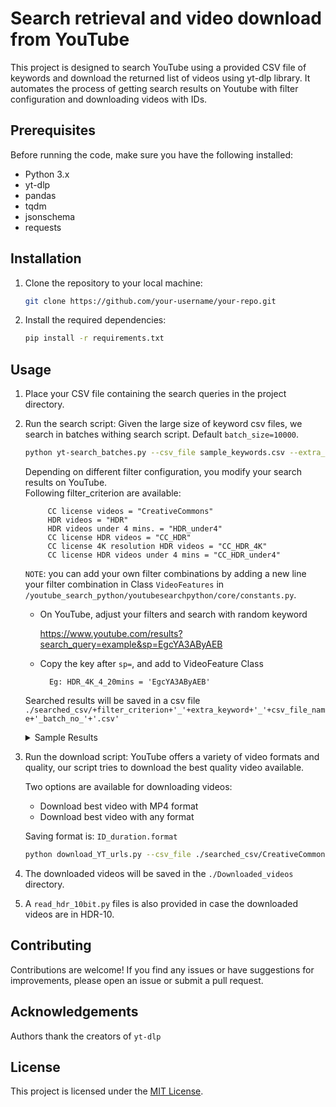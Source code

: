 # Search retrieval and video download from YouTube

This project is designed to search YouTube using a provided CSV file of keywords and download the returned list of videos using yt-dlp library. It automates the process of getting search results on Youtube with filter configuration and downloading videos with IDs.

## Prerequisites

Before running the code, make sure you have the following installed:

- Python 3.x
- yt-dlp
- pandas
- tqdm
- jsonschema 
- requests

## Installation

1. Clone the repository to your local machine:

    ```bash
    git clone https://github.com/your-username/your-repo.git
    ```

2. Install the required dependencies:

    ```bash
    pip install -r requirements.txt
    ```

## Usage

1. Place your CSV file containing the search queries in the project directory.

2. Run the search script:
Given the large size of keyword csv files, we search in batches withing search script. Default `batch_size=10000`. 

    ```bash
    python yt-search_batches.py --csv_file sample_keywords.csv --extra_keyword " #shorts" --filter_criterion "CreativeCommons"

    ```

    Depending on different filter configuration, you modify your search results on YouTube.  
    Following filter_criterion are available:

            CC license videos = "CreativeCommons"
            HDR videos = "HDR"
            HDR videos under 4 mins. = "HDR_under4"
            CC license HDR videos = "CC_HDR"
            CC license 4K resolution HDR videos = "CC_HDR_4K"
            CC license HDR videos under 4 mins = "CC_HDR_under4"

    `NOTE`: you can add your own filter combinations by adding a new line your filter combination in Class `VideoFeatures` in `/youtube_search_python/youtubesearchpython/core/constants.py`. 

    - On YouTube, adjust your filters and search with random keyword 
        
        https://www.youtube.com/results?search_query=example&sp=EgcYA3AByAEB
    - Copy the key after `sp=`, and add to VideoFeature Class

            Eg: HDR_4K_4_20mins = 'EgcYA3AByAEB'


    Searched results will be saved in a csv file `./searched_csv/+filter_criterion+'_'+extra_keyword+'_'+csv_file_name+'_batch_no_'+'.csv'`

    <details>
        <summary> Sample Results</summary>

    ```json 
    {
        "result": [
            {
                "type": "video", 
                "id": "njX2bu-_Vw4", 
                "title": "2020 LG OLED l  The Black 4K HDR 60fps", 
                "publishedTime": "2 years ago", 
                "duration": "2:07", 
                "viewCount": {"text": "11,060,876 views", "short": "11M views"
                }, 
                "thumbnails": [
                    {
                                "url": "https://i.ytimg.com/vi/njX2bu-_Vw4/hq720.jpg?sqp=-oaymwEcCOgCEMoBSFXyq4qpAw4IARUAAIhCGAFwAcABBg==&rs=AOn4CLDeu24J5UhhV1awrQfqOw5tSLF_BQ", 
                                "width": 360, 
                                "height": 202}, 
                                {"url": "https://i.ytimg.com/vi/njX2bu-_Vw4/hq720.jpg?sqp=-oaymwEcCNAFEJQDSFXyq4qpAw4IARUAAIhCGAFwAcABBg==&rs=AOn4CLDhlJAM2sch2I6HgklLa_1N8cAI1g", 
                                "width": 720, 
                                "height": 404
                    }
                ], 
                "richThumbnail": {
                                "url": "https://i.ytimg.com/an_webp/njX2bu-_Vw4/mqdefault_6s.webp?du=3000&sqp=CNL3jqAG&rs=AOn4CLB2WKnpxKtGEA4HCpLoMa7onKVueA", 
                                "width": 320, 
                                "height": 180
                }, 
                "descriptionSnippet": [
                    {
                        "text": "The Power of SELF-LIT PiXELS Meet all new LG OLED with 100 million of SELF-LIT PiXELS. When every pixel lights by itself,\xa0..."
                    }
                    ], 
                "channel": {
                            "name": "LG Global", 
                            "id": "UC2SIWgqcys7Gcb6JxsFTm1Q", 
                            "thumbnails": [
                                {
                                            "url": "https://yt3.ggpht.com/ZNlUENj7IntwhJbwX2UGPMjFIVTNI6EpkpHpxdStagp9UeCnbc-4t_q-yz1OHq2tuufWGu-5Ppk=s68-c-k-c0x00ffffff-no-rj", 
                                            "width": 68, 
                                            "height": 68
                                }
                            ], 
                            "link": "https://www.youtube.com/channel/UC2SIWgqcys7Gcb6JxsFTm1Q"
                }, 
                "accessibility": {
                                    "title": "2020 LG OLED l  The Black 4K HDR 60fps by LG Global 2 years ago 2 minutes, 7 seconds 11,060,876 views", 
                                    "duration": "2 minutes, 7 seconds"
                }, 
                "link": "https://www.youtube.com/watch?v=njX2bu-_Vw4", 
                "shelfTitle": None
                
                }
                ]
    }


    ```


    </details>




3. Run the download script:
    YouTube offers a variety of video formats and quality, our script tries to download the best quality video available.

    Two options are available for downloading videos: 
    - Download best video with MP4 format
    - Download best video with any format

    Saving format is: 
        `ID_duration.format`

    ```bash
    python download_YT_urls.py --csv_file ./searched_csv/CreativeCommons_#shorts_sample_keywords_batch_0.csv --save_folder ./Downloaded_videos/ --n_jobs 10

    ```

4. The downloaded videos will be saved in the `./Downloaded_videos` directory.

5. A `read_hdr_10bit.py` files is also provided in case the downloaded videos are in HDR-10.

## Contributing

Contributions are welcome! If you find any issues or have suggestions for improvements, please open an issue or submit a pull request.

## Acknowledgements
Authors thank the creators of `yt-dlp` 

## License

This project is licensed under the [MIT License](LICENSE).
